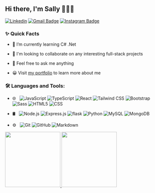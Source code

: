 ## Hi there, I'm Sally 👋👩‍💻

[![Linkedin](https://img.shields.io/badge/-LinkedIn-blue?style=flat&logo=Linkedin&logoColor=white&link=https://linkedin.com/in/hongnan-dou/)](https://linkedin.com/in/hongnan-dou/)
[![Gmail Badge](https://img.shields.io/badge/-Email-c14438?style=flat&logo=Gmail&logoColor=white)](mailto:sallydou2023@gmail.com "Connect via Email")
[![Instagram Badge](https://img.shields.io/badge/Instagram-%23CC6699?style=flat&logo=Instagram&logoColor=white)](https://www.instagram.com/sallydddous/)



### ✨ Quick Facts

- 🔭 I’m currently learning C# .Net

- 🤝 I'm looking to collaborate on any interesting full-stack projects

- 💬 Feel free to ask me anything

- 😀 Visit [my portfolio](sallydou.dev) to learn more about me



### 🛠️ Languages and Tools:

- 🌐 &nbsp;
  ![JavaScript](https://img.shields.io/badge/-JavaScript-333333?style=flat&logo=javascript)
  ![TypeScript](https://img.shields.io/badge/-TypeScript-333333?style=flat&logo=typescript)
  ![React](https://img.shields.io/badge/-React-333333?style=flat&logo=react)
  ![Tailwind CSS](https://img.shields.io/badge/-TailwindCSS-333333?style=flat&logo=tailwindcss&logoColor=06B6D4)
  ![Bootstrap](https://img.shields.io/badge/-Bootstrap-333333?style=flat&logo=bootstrap&logoColor=563D7C)
  ![Sass](https://img.shields.io/badge/-Sass-333333?style=flat&logo=Sass&logoColor=CC6699)
  ![HTML5](https://img.shields.io/badge/-HTML5-333333?style=flat&logo=HTML5)
  ![CSS](https://img.shields.io/badge/-CSS-333333?style=flat&logo=CSS3&logoColor=1572B6)
  
- 🛢 &nbsp;
  ![Node.js](https://img.shields.io/badge/-Node.js-333333?style=flat&logo=node.js)
  ![Express.js](https://img.shields.io/badge/-Express.js-333333?style=flat&logo=express&logoColor=ffffff)
  ![flask](https://img.shields.io/badge/-flask-333333?style=flat&logo=flask&logoColor=ffffff)
  ![Python](https://img.shields.io/badge/-Python-000000?style=flat&logo=python)
  ![MySQL](https://img.shields.io/badge/-MySQL-333333?style=flat&logo=mysql)
  ![MongoDB](https://img.shields.io/badge/-MongoDB-333333?style=flat&logo=mongodb)
- ⚙️ &nbsp;
  ![Git](https://img.shields.io/badge/-Git-333333?style=flat&logo=git)
  ![GitHub](https://img.shields.io/badge/-GitHub-333333?style=flat&logo=github)
  ![Markdown](https://img.shields.io/badge/-Markdown-333333?style=flat&logo=markdown)





<a href="https://github.com/hdou533">
  <img height="180em" src="https://github-readme-stats.vercel.app/api?username=hdou533&theme=buefy&show_icons=true" />
  <img height="180em" src="https://github-readme-stats.vercel.app/api/top-langs/?username=hdou533&theme=buefy&layout=compact" />
</a>


